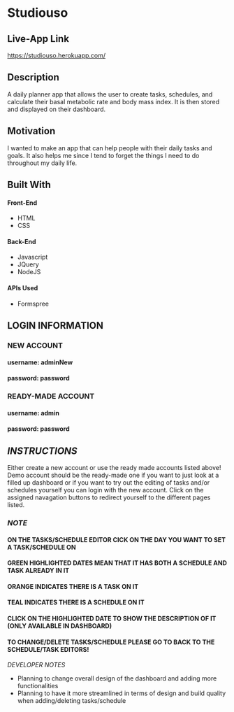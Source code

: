 Studiouso
===

Live-App Link
---
https://studiouso.herokuapp.com/

Description
---
A daily planner app that allows the user to create tasks, schedules, and calculate their basal metabolic rate and 
body mass index. It is then stored and displayed on their dashboard.

Motivation
---
I wanted to make an app that can help people with their daily tasks and goals. It also helps me since I tend to 
forget the things I need to do throughout my daily life.

Built With
---
#### Front-End

* HTML
* CSS

#### Back-End

* Javascript
* JQuery
* NodeJS

#### APIs Used

* Formspree

LOGIN INFORMATION
---

### NEW ACCOUNT
#### username: adminNew
#### password: password

### READY-MADE ACCOUNT
#### username: admin
#### password: password

*INSTRUCTIONS*
---
Either create a new account or use the ready made accounts listed above! Demo account should be the ready-made one if you want to just look at a filled up dashboard or if you want to try out the editing of tasks and/or schedules yourself you can login with the new account. Click on the assigned navagation buttons to redirect yourself to the different pages listed.

### *NOTE*
#### ON THE TASKS/SCHEDULE EDITOR CICK ON THE DAY YOU WANT TO SET A TASK/SCHEDULE ON
#### GREEN HIGHLIGHTED DATES MEAN THAT IT HAS BOTH A SCHEDULE AND TASK ALREADY IN IT
#### ORANGE INDICATES THERE IS A TASK ON IT
#### TEAL INDICATES THERE IS A SCHEDULE ON IT
#### CLICK ON THE HIGHLIGHTED DATE TO SHOW THE DESCRIPTION OF IT (ONLY AVAILABLE IN DASHBOARD)
#### TO CHANGE/DELETE TASKS/SCHEDULE PLEASE GO TO BACK TO THE SCHEDULE/TASK EDITORS!

*DEVELOPER NOTES*

* Planning to change overall design of the dashboard and adding more functionalities
* Planning to have it more streamlined in terms of design and build quality when adding/deleting tasks/schedule
